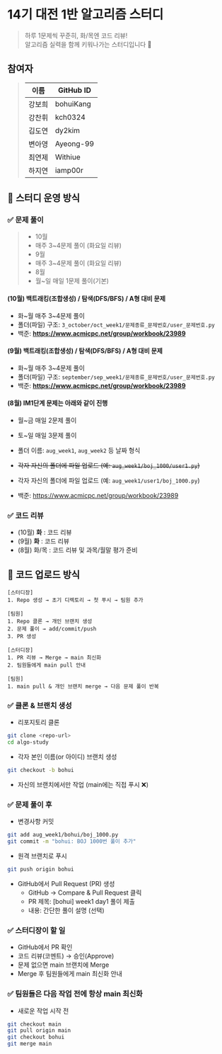 # 14기 대전 1반 알고리즘 스터디

> 하루 1문제씩 꾸준히, 화/목엔 코드 리뷰!  
> 알고리즘 실력을 함께 키워나가는 스터디입니다 💪

## 참여자

> | 이름 | GitHub ID   |
> | --- |-------------|
> | 강보희 | bohuiKang   |
> | 강찬휘 | kch0324     |
> | 김도연 | dy2kim      |
> | 변아영 | Ayeong-99   |
> | 최연제 | Withiue     |
> | 하지연 | iamp00r     |


## 📅 스터디 운영 방식

### ✅ 문제 풀이
>- 10월
>  - 매주 3~4문제 풀이 (화요일 리뷰)
>- 9월
>  - 매주 3~4문제 풀이 (화요일 리뷰)
>- 8월
>  - 월~일 매일 1문제 풀이(기본)

#### (10월) 백트래킹(조합생성) / 탐색(DFS/BFS) / A형 대비 문제
- 화~월 매주 3~4문제 풀이
- 폴더(파일) 구조: `3_october/oct_week1/문제종류_문제번호/user_문제번호.py`
- 백준: **https://www.acmicpc.net/group/workbook/23989**
  
#### (9월) 백트래킹(조합생성) / 탐색(DFS/BFS) / A형 대비 문제
- 화~월 매주 3~4문제 풀이
- 폴더(파일) 구조: `september/sep_week1/문제종류_문제번호/user_문제번호.py`
- 백준: **https://www.acmicpc.net/group/workbook/23989**

#### (8월) IM1단계 문제는 아래와 같이 진행
- 월~금 매일 2문제 풀이
- 토~일 매일 3문제 풀이

- 폴더 이름: `aug_week1`, `aug_week2` 등 날짜 형식
- ~~각자 자신의 폴더에 파일 업로드 (예: `aug_week1/boj_1000/user1.py`)~~
- 각자 자신의 폴더에 파일 업로드 (예: `aug_week1/user1/boj_1000.py`)
- 백준: https://www.acmicpc.net/group/workbook/23989

### ✅ 코드 리뷰
- (10월) **화** : 코드 리뷰
- (9월) **화** : 코드 리뷰
- (8월) 화/목 : 코드 리뷰 및 과목/월말 평가 준비

## 💾 코드 업로드 방식

```
[스터디장]
1. Repo 생성 → 초기 디렉토리 → 첫 푸시 → 팀원 추가

[팀원]
1. Repo 클론 → 개인 브랜치 생성
2. 문제 풀이 → add/commit/push
3. PR 생성

[스터디장]
1. PR 리뷰 → Merge → main 최신화
2. 팀원들에게 main pull 안내

[팀원]
1. main pull & 개인 브랜치 merge → 다음 문제 풀이 반복
```

### ✅ 클론 & 브랜치 생성
- 리포지토리 클론
```bash
git clone <repo-url>
cd algo-study
```
- 각자 본인 이름(or 아이디) 브랜치 생성
```bash
git checkout -b bohui
```
- 자신의 브랜치에서만 작업 (main에는 직접 푸시 ❌)

### ✅ 문제 풀이 후
- 변경사항 커밋
```bash
git add aug_week1/bohui/boj_1000.py
git commit -m "bohui: BOJ 1000번 풀이 추가"
```
- 원격 브랜치로 푸시
```bash
git push origin bohui
```
- GitHub에서 Pull Request (PR) 생성
  - GitHub → Compare & Pull Request 클릭
  - PR 제목: [bohui] week1 day1 풀이 제출
  - 내용: 간단한 풀이 설명 (선택)

### ✅ 스터디장이 할 일
- GitHub에서 PR 확인
- 코드 리뷰(코멘트) → 승인(Approve)
- 문제 없으면 main 브랜치에 Merge
- Merge 후 팀원들에게 main 최신화 안내

### ✅ 팀원들은 다음 작업 전에 항상 main 최신화
- 새로운 작업 시작 전
```bash
git checkout main
git pull origin main
git checkout bohui
git merge main
```
